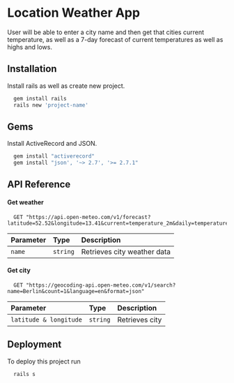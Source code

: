 # Location Weather App

User will be able to enter a city name and then get that cities current temperature, as well as a 7-day forecast of current temperatures as well as highs and lows. 


## Installation

Install rails as well as create new project.

```bash
  gem install rails
  rails new 'project-name'
```
    
## Gems

Install ActiveRecord and JSON.

```bash
  gem install "activerecord"
  gem install "json', '~> 2.7', '>= 2.7.1"
```
## API Reference

#### Get weather

```http
  GET "https://api.open-meteo.com/v1/forecast?latitude=52.52&longitude=13.41&current=temperature_2m&daily=temperature_2m_max,temperature_2m_min&temperature_unit=fahrenheit&wind_speed_unit=mph&precipitation_unit=inch&timezone=America%2FDenver?
```

| Parameter | Type     | Description                |
| :-------- | :------- | :------------------------- |
|    `name` | `string` | Retrieves city weather data|


#### Get city

```http
  GET "https://geocoding-api.open-meteo.com/v1/search?name=Berlin&count=1&language=en&format=json"
```

| Parameter                 | Type     | Description                |
| :--------                 | :------- | :------------------------- |
| `latitude & longitude`    | `string` | Retrieves city             |



## Deployment

To deploy this project run

```bash
  rails s
```



